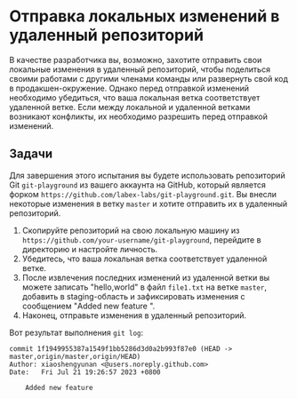 # Отправка локальных изменений в удаленный репозиторий

В качестве разработчика вы, возможно, захотите отправить свои локальные изменения в удаленный репозиторий, чтобы поделиться своими работами с другими членами команды или развернуть свой код в продакшен-окружение. Однако перед отправкой изменений необходимо убедиться, что ваша локальная ветка соответствует удаленной ветке. Если между локальной и удаленной ветками возникают конфликты, их необходимо разрешить перед отправкой изменений.

## Задачи

Для завершения этого испытания вы будете использовать репозиторий Git `git-playground` из вашего аккаунта на GitHub, который является форком `https://github.com/labex-labs/git-playground.git`. Вы внесли некоторые изменения в ветку `master` и хотите отправить их в удаленный репозиторий.

1. Скопируйте репозиторий на свою локальную машину из `https://github.com/your-username/git-playground`, перейдите в директорию и настройте личность.
2. Убедитесь, что ваша локальная ветка соответствует удаленной ветке.
3. После извлечения последних изменений из удаленной ветки вы можете записать "hello,world" в файл `file1.txt` на ветке `master`, добавить в staging-область и зафиксировать изменения с сообщением "Added new feature ".
4. Наконец, отправьте изменения в удаленный репозиторий.

Вот результат выполнения `git log`:

```shell
commit 1f1949955387a1549f1bb5286d3d0a2b993f87e0 (HEAD -> master,origin/master,origin/HEAD)
Author: xiaoshengyunan <@users.noreply.github.com>
Date:   Fri Jul 21 19:26:57 2023 +0800

    Added new feature
```
